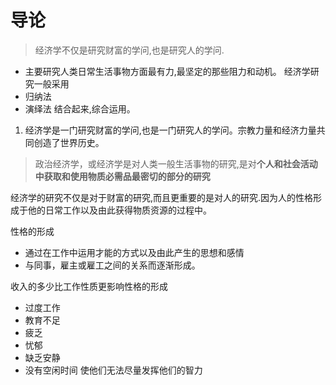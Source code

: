 # 导论

> 经济学不仅是研究财富的学问,也是研究人的学问.
* 主要研究人类日常生活事物方面最有力,最坚定的那些阻力和动机。
经济学研究一般采用
* 归纳法
* 演绎法
结合起来,综合运用。


1. 经济学是一门研究财富的学问,也是一门研究人的学问。宗教力量和经济力量共同创造了世界历史。

> 政治经济学，或经济学是对人类一般生活事物的研究,是对**个人和社会活动中获取和使用物质必需品最密切的部分的研究**


经济学的研究不仅是对于财富的研究,而且更重要的是对人的研究.因为人的性格形成于他的日常工作以及由此获得物质资源的过程中。

性格的形成
* 通过在工作中运用才能的方式以及由此产生的思想和感情
* 与同事，雇主或雇工之间的关系而逐渐形成。

收入的多少比工作性质更影响性格的形成 

* 过度工作
* 教育不足
* 疲乏
* 忧郁
* 缺乏安静
* 没有空闲时间
使他们无法尽量发挥他们的智力
